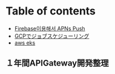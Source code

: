 # Table of contents

* [Firebase이용해서 APNs Push](README.md)
* [GCPでジョブスケジューリング](gcpdejobusukejringu.md)
* [aws eks](eks.md)

## １年間APIGateway開発整理 <a id="apigateway"></a>


